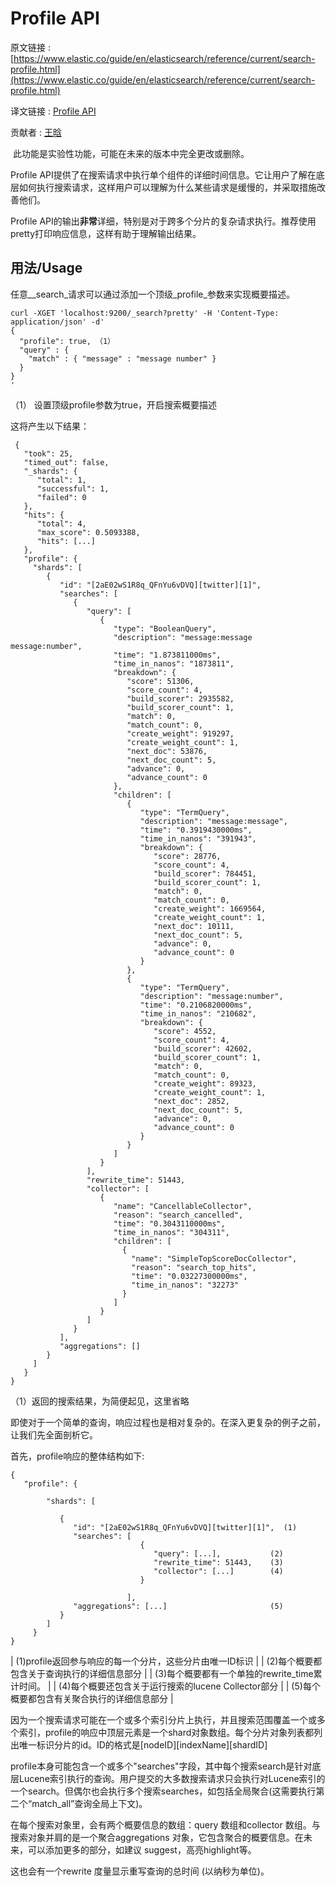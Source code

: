 # Profile API

原文链接 : [https://www.elastic.co/guide/en/elasticsearch/reference/current/search-profile.html](https://www.elastic.co/guide/en/elasticsearch/reference/current/search-profile.html)

译文链接 : [Profile API](/display/Elasticsearch/Profile+API)

贡献者 : [王晗](/display/~wanghan)

 此功能是实验性功能，可能在未来的版本中完全更改或删除。

Profile API提供了在搜索请求中执行单个组件的详细时间信息。它让用户了解在底层如何执行搜索请求，这样用户可以理解为什么某些请求是缓慢的，并采取措施改善他们。

Profile API的输出**非常**详细，特别是对于跨多个分片的复杂请求执行。推荐使用pretty打印响应信息，这样有助于理解输出结果。

## 用法/Usage

任意__search_请求可以通过添加一个顶级_profile_参数来实现概要描述。

```
curl -XGET 'localhost:9200/_search?pretty' -H 'Content-Type: application/json' -d'
{
  "profile": true, （1）
  "query" : {
    "match" : { "message" : "message number" }
  }
}
'
```

（1） 设置顶级profile参数为true，开启搜索概要描述

这将产生以下结果：

```
 {
   "took": 25,
   "timed_out": false,
   "_shards": {
      "total": 1,
      "successful": 1,
      "failed": 0
   },
   "hits": {
      "total": 4,
      "max_score": 0.5093388,
      "hits": [...] 
   },
   "profile": {
     "shards": [
        {
           "id": "[2aE02wS1R8q_QFnYu6vDVQ][twitter][1]",
           "searches": [
              {
                 "query": [
                    {
                       "type": "BooleanQuery",
                       "description": "message:message message:number",
                       "time": "1.873811000ms",
                       "time_in_nanos": "1873811",
                       "breakdown": {
                          "score": 51306,
                          "score_count": 4,
                          "build_scorer": 2935582,
                          "build_scorer_count": 1,
                          "match": 0,
                          "match_count": 0,
                          "create_weight": 919297,
                          "create_weight_count": 1,
                          "next_doc": 53876,
                          "next_doc_count": 5,
                          "advance": 0,
                          "advance_count": 0
                       },
                       "children": [
                          {
                             "type": "TermQuery",
                             "description": "message:message",
                             "time": "0.3919430000ms",
                             "time_in_nanos": "391943",
                             "breakdown": {
                                "score": 28776,
                                "score_count": 4,
                                "build_scorer": 784451,
                                "build_scorer_count": 1,
                                "match": 0,
                                "match_count": 0,
                                "create_weight": 1669564,
                                "create_weight_count": 1,
                                "next_doc": 10111,
                                "next_doc_count": 5,
                                "advance": 0,
                                "advance_count": 0
                             }
                          },
                          {
                             "type": "TermQuery",
                             "description": "message:number",
                             "time": "0.2106820000ms",
                             "time_in_nanos": "210682",
                             "breakdown": {
                                "score": 4552,
                                "score_count": 4,
                                "build_scorer": 42602,
                                "build_scorer_count": 1,
                                "match": 0,
                                "match_count": 0,
                                "create_weight": 89323,
                                "create_weight_count": 1,
                                "next_doc": 2852,
                                "next_doc_count": 5,
                                "advance": 0,
                                "advance_count": 0
                             }
                          }
                       ]
                    }
                 ],
                 "rewrite_time": 51443,
                 "collector": [
                    {
                       "name": "CancellableCollector",
                       "reason": "search_cancelled",
                       "time": "0.3043110000ms",
                       "time_in_nanos": "304311",
                       "children": [
                         {
                           "name": "SimpleTopScoreDocCollector",
                           "reason": "search_top_hits",
                           "time": "0.03227300000ms",
                           "time_in_nanos": "32273"
                         }
                       ]
                    }
                 ]
              }
           ],
           "aggregations": []
        }
     ]
   }
}

```

（1）返回的搜索结果，为简便起见，这里省略

即使对于一个简单的查询，响应过程也是相对复杂的。在深入更复杂的例子之前，让我们先全面剖析它。

首先，profile响应的整体结构如下:

```
{
   "profile": {

        "shards": [

           {
              "id": "[2aE02wS1R8q_QFnYu6vDVQ][twitter][1]",  (1)
              "searches": [
			                 {
								"query": [...],           (2)
								"rewrite_time": 51443,    (3)                   
								"collector": [...]        (4)
			                 }

			              ],
              "aggregations": [...]                       (5)
           }
        ]
     }
}
```

| (1)profile返回参与响应的每一个分片，这些分片由唯一ID标识 |
| (2)每个概要都包含关于查询执行的详细信息部分 |
| (3)每个概要都有一个单独的rewrite_time累计时间。 |
| (4)每个概要还包含关于运行搜索的lucene Collector部分 |
| (5)每个概要都包含有关聚合执行的详细信息部分 |

因为一个搜索请求可能在一个或多个索引分片上执行，并且搜索范围覆盖一个或多个索引，profile的响应中顶层元素是一个shard对象数组。每个分片对象列表都列出唯一标识分片的id。ID的格式是[nodeID][indexName][shardID]

profile本身可能包含一个或多个"searches"字段，其中每个搜索search是针对底层Lucene索引执行的查询。用户提交的大多数搜索请求只会执行对Lucene索引的一个search。但偶尔也会执行多个搜索searches，如包括全局聚合(这需要执行第二个“match_all”查询全局上下文)。

在每个搜索对象里，会有两个概要信息的数组：query 数组和collector 数组。与搜索对象并肩的是一个聚合aggregations 对象，它包含聚合的概要信息。在未来，可以添加更多的部分，如建议 suggest，高亮highlight等。

这也会有一个rewrite 度量显示重写查询的总时间 (以纳秒为单位)。